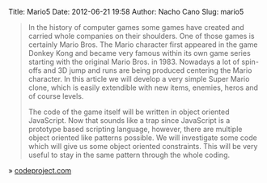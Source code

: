 Title: Mario5
Date: 2012-06-21 19:58
Author: Nacho Cano
Slug: mario5

> In the history of computer games some games have created and carried
> whole companies on their shoulders. One of those games is certainly
> Mario Bros. The Mario character first appeared in the game Donkey Kong
> and became very famous within its own game series starting with the
> original Mario Bros. in 1983. Nowadays a lot of spin-offs and 3D jump
> and runs are being produced centering the Mario character. In this
> article we will develop a very simple Super Mario clone, which is
> easily extendible with new items, enemies, heros and of course levels.
>
> The code of the game itself will be written in object oriented
> JavaScript. Now that sounds like a trap since JavaScript is a
> prototype based scripting language, however, there are multiple object
> oriented like patterns possible. We will investigate some code which
> will give us some object oriented constraints. This will be very
> useful to stay in the same pattern through the whole coding.

» [codeproject.com][]

  [codeproject.com]: http://www.codeproject.com/Articles/396959/Mario5
    "Mario5"
